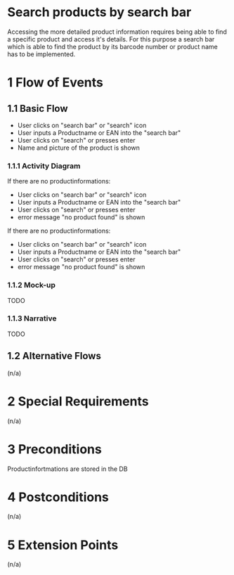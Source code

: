 # Search products by search bar
Accessing the more detailed product information requires being able to find a specific product and access it's details. For this purpose a search bar which is able to find the product by its barcode number or product name has to be implemented.

# 1 Flow of Events
## 1.1 Basic Flow
- User clicks on "search bar" or "search" icon
- User inputs a Productname or EAN into the "search bar"
- User clicks on "search" or presses enter 
- Name and picture of the product is shown

### 1.1.1 Activity Diagram
If there are no productinformations:
- User clicks on "search bar" or "search" icon
- User inputs a Productname or EAN into the "search bar"
- User clicks on "search" or presses enter 
- error message "no product found" is shown

If there are no productinformations:
- User clicks on "search bar" or "search" icon
- User inputs a Productname or EAN into the "search bar"
- User clicks on "search" or presses enter 
- error message "no product found" is shown

### 1.1.2 Mock-up
TODO

### 1.1.3 Narrative
TODO

## 1.2 Alternative Flows
(n/a)

# 2 Special Requirements
(n/a)

# 3 Preconditions
Productinfortmations are stored in the DB

# 4 Postconditions
(n/a)
 
# 5 Extension Points
(n/a)